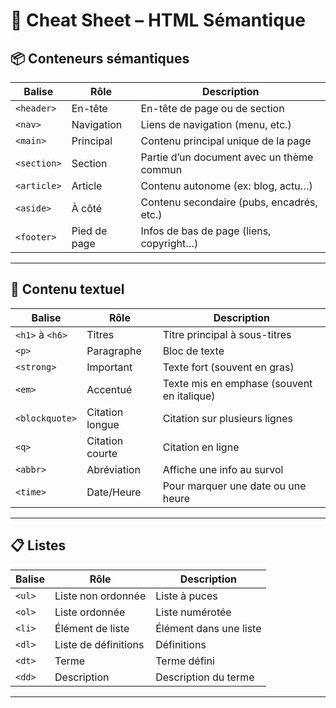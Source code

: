 # 🧠 Cheat Sheet – HTML Sémantique


## 📦 Conteneurs sémantiques

| Balise      | Rôle            | Description                                         |
|-------------|-----------------|-----------------------------------------------------|
| `<header>`  | En-tête         | En-tête de page ou de section                       |
| `<nav>`     | Navigation      | Liens de navigation (menu, etc.)                    |
| `<main>`    | Principal       | Contenu principal unique de la page                |
| `<section>` | Section         | Partie d’un document avec un thème commun          |
| `<article>` | Article         | Contenu autonome (ex: blog, actu…)                 |
| `<aside>`   | À côté          | Contenu secondaire (pubs, encadrés, etc.)          |
| `<footer>`  | Pied de page    | Infos de bas de page (liens, copyright…)           |

---

## 📝 Contenu textuel

| Balise        | Rôle              | Description                                         |
|---------------|-------------------|-----------------------------------------------------|
| `<h1>` à `<h6>`| Titres           | Titre principal à sous-titres                      |
| `<p>`         | Paragraphe        | Bloc de texte                                      |
| `<strong>`    | Important         | Texte fort (souvent en gras)                       |
| `<em>`        | Accentué          | Texte mis en emphase (souvent en italique)         |
| `<blockquote>`| Citation longue   | Citation sur plusieurs lignes                      |
| `<q>`         | Citation courte   | Citation en ligne                                  |
| `<abbr>`      | Abréviation       | Affiche une info au survol                         |
| `<time>`      | Date/Heure        | Pour marquer une date ou une heure                 |
---

## 📋 Listes

| Balise    | Rôle               | Description                   |
|-----------|--------------------|-------------------------------|
| `<ul>`    | Liste non ordonnée | Liste à puces                |
| `<ol>`    | Liste ordonnée     | Liste numérotée              |
| `<li>`    | Élément de liste   | Élément dans une liste       |
| `<dl>`    | Liste de définitions | Définitions                |
| `<dt>`    | Terme              | Terme défini                 |
| `<dd>`    | Description        | Description du terme         |

---
